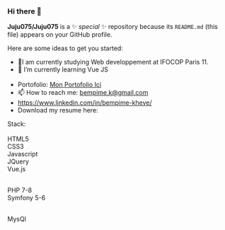### Hi there 👋


**Juju075/Juju075** is a ✨ _special_ ✨ repository because its `README.md` (this file) appears on your GitHub profile.

Here are some ideas to get you started:

- 🔭I am currently studying Web developpement at IFOCOP Paris 11.
- 🌱 I’m currently learning Vue JS<br><br>
- Portofolio: <a href="https://bempime-kheve.com/">Mon Portofolio Ici</a>
- 📫 How to reach me: <A HREF="mailto:bempime.k@gmail.com">bempime.k@gmail.com</A>
- https://www.linkedin.com/in/bempime-kheve/<br>
- Download my resume here:

Stack:<br><br>
HTML5<br>
CSS3<br>
Javascript<br>
JQuery<br>
Vue.js<br><br>

PHP 7-8<br>
Symfony 5-6<br><br>

MysQl<br>
